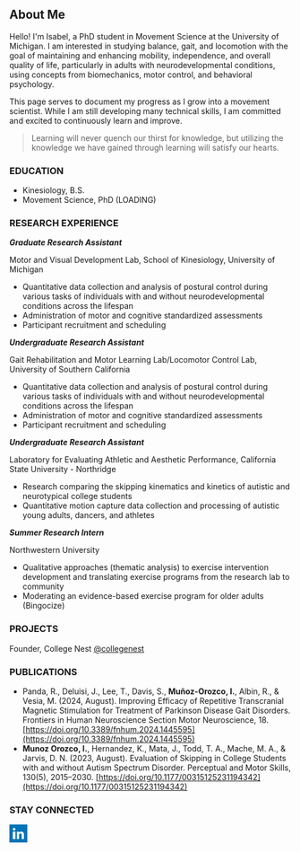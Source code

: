 ## About Me
Hello! I'm Isabel, a PhD student in Movement Science at the University of Michigan. I am interested in studying balance, gait, and locomotion with the goal of maintaining and enhancing mobility, independence, and overall quality of life, particularly in adults with neurodevelopmental conditions, using concepts from biomechanics, motor control, and behavioral psychology.

This page serves to document my progress as I grow into a movement scientist. While I am still developing many technical skills, I am committed and excited to continuously learn and improve.

> Learning will never quench our thirst for knowledge, but utilizing the knowledge we have gained through learning will satisfy our hearts. 

### EDUCATION
- Kinesiology, B.S. 
- Movement Science, PhD (LOADING)

### RESEARCH EXPERIENCE 
_**Graduate Research Assistant**_

Motor and Visual Development Lab, School of Kinesiology, University of Michigan

- Quantitative data collection and analysis of postural control during various tasks of individuals with and without neurodevelopmental conditions across the lifespan
- Administration of motor and cognitive standardized assessments
- Participant recruitment and scheduling

_**Undergraduate Research Assistant**_

Gait Rehabilitation and Motor Learning Lab/Locomotor Control Lab, University of Southern California 

- Quantitative data collection and analysis of postural control during various tasks of individuals with and without neurodevelopmental conditions across the lifespan 
- Administration of motor and cognitive standardized assessments  
- Participant recruitment and scheduling  

_**Undergraduate Research Assistant**_

Laboratory for Evaluating Athletic and Aesthetic Performance, California State University - Northridge

- Research comparing the skipping kinematics and kinetics of autistic and neurotypical college students
- Quantitative motion capture data collection and processing of autistic young adults, dancers, and athletes 

_**Summer Research Intern**_

Northwestern University

- Qualitative approaches (thematic analysis) to exercise intervention development and translating exercise programs from the research lab to community
- Moderating an evidence-based exercise program for older adults (Bingocize) 

### PROJECTS
Founder, College Nest
[@collegenest](https://www.instagram.com/college_nest/profilecard/?igsh=OHQ4cDNiMjEx-Z3lh)

### PUBLICATIONS
- Panda, R., Deluisi, J., Lee, T., Davis, S., **Muñoz-Orozco, I.**, Albin, R., & Vesia, M. (2024, August). Improving Efficacy of Repetitive Transcranial Magnetic Stimulation for Treatment of Parkinson Disease Gait Disorders. Frontiers in Human Neuroscience Section Motor Neuroscience, 18. [https://doi.org/10.3389/fnhum.2024.1445595](https://doi.org/10.3389/fnhum.2024.1445595) 
- **Munoz Orozco, I.**, Hernandez, K., Mata, J., Todd, T. A., Mache, M. A., & Jarvis, D. N. (2023, August). Evaluation of Skipping in College Students with and without Autism Spectrum Disorder. Perceptual and Motor Skills, 130(5), 2015–2030. [https://doi.org/10.1177/00315125231194342](https://doi.org/10.1177/00315125231194342) 

### STAY CONNECTED
[![linkedin-logo](/assets/images/linkedin-icon_square_32x32.png)](https://www.linkedin.com/in/isabel-munozorozco)
